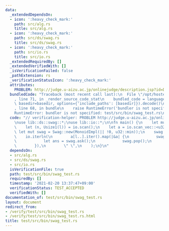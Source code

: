 ```yaml
---
data:
  _extendedDependsOn:
  - icon: ':heavy_check_mark:'
    path: src/alg.rs
    title: src/alg.rs
  - icon: ':heavy_check_mark:'
    path: src/ds/swag.rs
    title: src/ds/swag.rs
  - icon: ':heavy_check_mark:'
    path: src/io.rs
    title: src/io.rs
  _extendedRequiredBy: []
  _extendedVerifiedWith: []
  _isVerificationFailed: false
  _pathExtension: rs
  _verificationStatusIcon: ':heavy_check_mark:'
  attributes:
    PROBLEM: http://judge.u-aizu.ac.jp/onlinejudge/description.jsp?id=DSL_3_D&lang=ja
  bundledCode: "Traceback (most recent call last):\n  File \"/opt/hostedtoolcache/Python/3.9.2/x64/lib/python3.9/site-packages/onlinejudge_verify/documentation/build.py\"\
    , line 71, in _render_source_code_stat\n    bundled_code = language.bundle(stat.path,\
    \ basedir=basedir, options={'include_paths': [basedir]}).decode()\n  File \"/opt/hostedtoolcache/Python/3.9.2/x64/lib/python3.9/site-packages/onlinejudge_verify/languages/user_defined.py\"\
    , line 68, in bundle\n    raise RuntimeError('bundler is not specified: {}'.format(path.as_posix()))\n\
    RuntimeError: bundler is not specified: test/src/bin/swag_test.rs\n"
  code: "// verification-helper: PROBLEM http://judge.u-aizu.ac.jp/onlinejudge/description.jsp?id=DSL_3_D&lang=ja\n\
    \nuse lib::ds::swag::*;\nuse lib::io::*;\n\nfn main() {\n    let mut io = IO::new();\n\
    \    let (n, Usize1(l)) = io.scan();\n    let a = io.scan_vec::<u32>(n);\n   \
    \ let mut swag = Swag::new(MonoidImpl(|| !0, u32::min));\n    swag.extend_from_slice(&a[..l]);\n\
    \    io.iterln(\n        a[l..].iter().map(|&a| {\n            swag.push(a);\n\
    \            let ans = swag.ask();\n            swag.pop();\n            ans\n\
    \        }),\n        \" \",\n    );\n}\n"
  dependsOn:
  - src/alg.rs
  - src/ds/swag.rs
  - src/io.rs
  isVerificationFile: true
  path: test/src/bin/swag_test.rs
  requiredBy: []
  timestamp: '2021-02-20 13:37:47+09:00'
  verificationStatus: TEST_ACCEPTED
  verifiedWith: []
documentation_of: test/src/bin/swag_test.rs
layout: document
redirect_from:
- /verify/test/src/bin/swag_test.rs
- /verify/test/src/bin/swag_test.rs.html
title: test/src/bin/swag_test.rs
---
```


